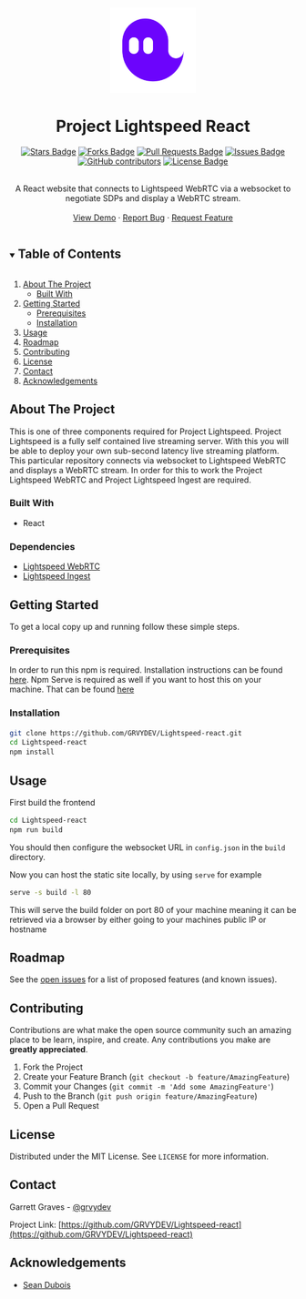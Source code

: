 <p align="center">
<a  href="https://github.com/GRVYDEV/Lightspeed-react">
    <img src="images/lightspeedlogo.svg" alt="Logo" width="150" height="150">
</a>
</p>
  <h1 align="center">Project Lightspeed React</h1>
<div align="center">
  <a href="https://github.com/GRVYDEV/Lightspeed-react/stargazers"><img src="https://img.shields.io/github/stars/GRVYDEV/Lightspeed-react" alt="Stars Badge"/></a>
<a href="https://github.com/GRVYDEV/Lightspeed-react/network/members"><img src="https://img.shields.io/github/forks/GRVYDEV/Lightspeed-react" alt="Forks Badge"/></a>
<a href="https://github.com/GRVYDEV/Lightspeed-react/pulls"><img src="https://img.shields.io/github/issues-pr/GRVYDEV/Lightspeed-react" alt="Pull Requests Badge"/></a>
<a href="https://github.com/GRVYDEV/Lightspeed-react/issues"><img src="https://img.shields.io/github/issues/GRVYDEV/Lightspeed-react" alt="Issues Badge"/></a>
<a href="https://github.com/GRVYDEV/Lightspeed-react/graphs/contributors"><img alt="GitHub contributors" src="https://img.shields.io/github/contributors/GRVYDEV/Lightspeed-react?color=2b9348"></a>
<a href="https://github.com/GRVYDEV/Lightspeed-react/blob/master/LICENSE"><img src="https://img.shields.io/github/license/GRVYDEV/Lightspeed-react?color=2b9348" alt="License Badge"/></a>
</div>
<br />
<p align="center">
  <p align="center">
    A React website that connects to Lightspeed WebRTC via a websocket to negotiate SDPs and display a WebRTC stream.
    <!-- <br /> -->
    <!-- <a href="https://github.com/GRVYDEV/Lightspeed-react"><strong>Explore the docs »</strong></a> -->
    <br />
    <br />
    <a href="https://github.com/GRVYDEV/Lightspeed-react">View Demo</a>
    ·
    <a href="https://github.com/GRVYDEV/Lightspeed-react/issues">Report Bug</a>
    ·
    <a href="https://github.com/GRVYDEV/Lightspeed-react/issues">Request Feature</a>
  </p>
</p>

<!-- TABLE OF CONTENTS -->
<details open="open">
  <summary><h2 style="display: inline-block">Table of Contents</h2></summary>
  <ol>
    <li>
      <a href="#about-the-project">About The Project</a>
      <ul>
        <li><a href="#built-with">Built With</a></li>
      </ul>
    </li>
    <li>
      <a href="#getting-started">Getting Started</a>
      <ul>
        <li><a href="#prerequisites">Prerequisites</a></li>
        <li><a href="#installation">Installation</a></li>
      </ul>
    </li>
    <li><a href="#usage">Usage</a></li>
    <li><a href="#roadmap">Roadmap</a></li>
    <li><a href="#contributing">Contributing</a></li>
    <li><a href="#license">License</a></li>
    <li><a href="#contact">Contact</a></li>
    <li><a href="#acknowledgements">Acknowledgements</a></li>
  </ol>
</details>

<!-- ABOUT THE PROJECT -->

## About The Project

<!-- [![Product Name Screen Shot][product-screenshot]](https://example.com) -->

This is one of three components required for Project Lightspeed. Project Lightspeed is a fully self contained live streaming server. With this you will be able to deploy your own sub-second latency live streaming platform. This particular repository connects via websocket to Lightspeed WebRTC and displays a WebRTC stream. In order for this to work the Project Lightspeed WebRTC and Project Lightspeed Ingest are required. 

### Built With

- React

### Dependencies

- [Lightspeed WebRTC](https://github.com/GRVYDEV/Lightspeed-webrtc)
- [Lightspeed Ingest](https://github.com/GRVYDEV/Lightspeed-ingest)

<!-- GETTING STARTED -->

## Getting Started

To get a local copy up and running follow these simple steps.

### Prerequisites

In order to run this npm is required. Installation instructions can be found <a href="https://www.rust-lang.org/tools/https://www.npmjs.com/get-npm">here</a>. Npm Serve is required as well if you want to host this on your machine. That can be found <a href="https://www.npmjs.com/package/serve">here</a>

### Installation

```sh
git clone https://github.com/GRVYDEV/Lightspeed-react.git
cd Lightspeed-react
npm install
```

<!-- USAGE EXAMPLES -->

## Usage
First build the frontend
```sh
cd Lightspeed-react
npm run build
```

You should then configure the websocket URL in `config.json` in the `build` directory.

Now you can host the static site locally, by using `serve` for example
```sh
serve -s build -l 80
```

This will serve the build folder on port 80 of your machine meaning it can be retrieved via a browser by either going to your machines public IP or hostname

<!-- _For more examples, please refer to the [Documentation](https://example.com)_ -->

<!-- ROADMAP -->

## Roadmap

See the [open issues](https://github.com/GRVYDEV/Lightspeed-react/issues) for a list of proposed features (and known issues).

<!-- CONTRIBUTING -->

## Contributing

Contributions are what make the open source community such an amazing place to be learn, inspire, and create. Any contributions you make are **greatly appreciated**.

1. Fork the Project
2. Create your Feature Branch (`git checkout -b feature/AmazingFeature`)
3. Commit your Changes (`git commit -m 'Add some AmazingFeature'`)
4. Push to the Branch (`git push origin feature/AmazingFeature`)
5. Open a Pull Request

<!-- LICENSE -->

## License

Distributed under the MIT License. See `LICENSE` for more information.

<!-- CONTACT -->

## Contact

Garrett Graves - [@grvydev](https://twitter.com/grvydev)

Project Link: [https://github.com/GRVYDEV/Lightspeed-react](https://github.com/GRVYDEV/Lightspeed-react)

<!-- ACKNOWLEDGEMENTS -->

## Acknowledgements

- [Sean Dubois](https://github.com/Sean-Der)


<!-- MARKDOWN LINKS & IMAGES -->
<!-- https://www.markdownguide.org/basic-syntax/#reference-style-links -->


